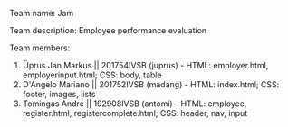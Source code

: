 Team name: Jam

Team description: Employee performance evaluation

Team members:

1. Üprus Jan Markus || 201754IVSB (juprus) - HTML: employer.html, employerinput.html; CSS: body, table
2. D'Angelo Mariano || 201752IVSB (madang) - HTML: index.html; CSS: footer, images, lists
3. Tomingas Andre || 192908IVSB (antomi) - HTML: employee, register.html, registercomplete.html; CSS: header, nav, input
